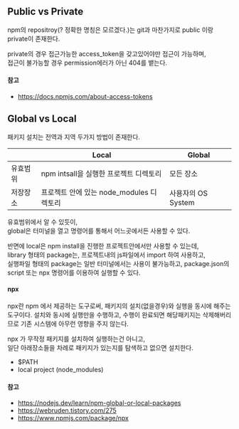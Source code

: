 ## Public vs Private

npm의 repositroy(? 정확한 명칭은 모르겠다.)는 git과 마찬가지로 public 이랑 private이 존재한다.

private의 경우 접근가능한 access_token을 갖고있어야만 접근이 가능하며,\
접근이 불가능할 경우 permission에러가 아닌 404를 뱉는다.

#### 참고

- https://docs.npmjs.com/about-access-tokens

## Global vs Local

패키지 설치는 전역과 지역 두가지 방법이 존재한다.

|          | Local                                    | Global             |
| -------- | ---------------------------------------- | ------------------ |
| 유효범위 | npm intsall을 실행한 프로젝트 디렉토리   | 모든 장소          |
| 저장장소 | 프로젝트 안에 있는 node_modules 디렉토리 | 사용자의 OS System |

유효범위에서 알 수 있듯이,\
global은 터미널을 열고 명령어를 통해서 어느곳에서든 사용할 수 있다.

반면에 local은 npm install을 진행한 프로젝트안에서만 사용할 수 있는데,\
library 형태의 package는, 프로젝트내의 js파일에서 import 하여 사용하고,\
실행파일 형태의 package는 일반 터미널에서는 사용이 불가능하고, package.json의 script 또는 npx 명령어를 이용하여 실행할 수 있다.

#### npx

npx란 npm 에서 제공하는 도구로써, 패키지의 설치(없을경우)와 실행을 동시에 해주는 도구이다.
설치와 동시에 실행만을 수행하고, 수행이 완료되면 해당패키지는 삭제해버리므로 기존 시스템에 아무런 영향을 주지 않는다.

npx 가 무작정 패키지를 설치하여 실행하는건 아니고,\
일단 아래장소들을 차례로 패키지가 있는지를 탐색하고 없으면 설치한다.

- $PATH
- local project (node_modules)

#### 참고

- https://nodejs.dev/learn/npm-global-or-local-packages
- https://webruden.tistory.com/275
- https://www.npmjs.com/package/npx
